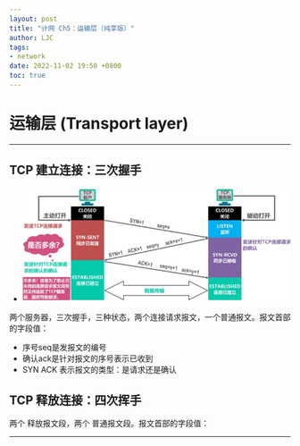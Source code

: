 ```yaml
---
layout: post
title: "计网 Ch5：运输层（纯享版）"
author: LJC
tags:
- network
date: 2022-11-02 19:50 +0800
toc: true
---
```


# 运输层 (Transport layer)

-------------------

## TCP 建立连接：三次握手

- ![tcpL11.png](/images/net/tcpL11.png "TCP两握手-4")

两个服务器，三次握手，三种状态，两个连接请求报文，一个普通报文。报文首部的字段值：
- 序号seq是发报文的编号
- 确认ack是针对报文的序号表示已收到
- SYN ACK 表示报文的类型：是请求还是确认

## TCP 释放连接：四次挥手

两个 释放报文段，两个 普通报文段。报文首部的字段值：


-----------------


